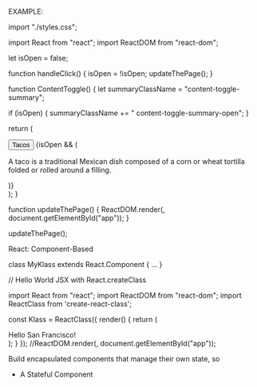 EXAMPLE:



import "./styles.css";

import React from "react";
import ReactDOM from "react-dom";

let isOpen = false;

function handleClick() {
  isOpen = !isOpen;
  updateThePage();
}

function ContentToggle() {
  let summaryClassName = "content-toggle-summary";

  if (isOpen) {
    summaryClassName += " content-toggle-summary-open";
  }

  return (
    <div className="content-toggle">
      <button onClick={handleClick} className={summaryClassName}>
        Tacos
      </button>
      {isOpen && (
        <div className="content-toggle-details">
          <p>
            A taco is a traditional Mexican dish composed of a corn or
            wheat tortilla folded or rolled around a filling.
          </p>
        </div>
      )}
    </div>
  );
}

function updateThePage() {
  ReactDOM.render(<ContentToggle />, document.getElementById("app"));
}

updateThePage();






React:
Component-Based

class MyKlass extends React.Component { ... } 



// Hello World JSX with React.createClass

import React from "react";
import ReactDOM from "react-dom";
import ReactClass from 'create-react-class';

const Klass = ReactClass({
  render() {
   return (<div>Hello San Francisco!</div>); 
  }
});
//ReactDOM.render(<Klass />, document.getElementById("app"));





Build encapsulated components that manage their own state, so




* A Stateful Component
